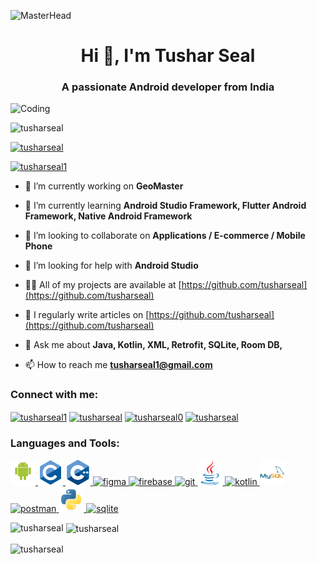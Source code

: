 ![MasterHead](https://innovativemonks.com/img/android-app.jpg)
<h1 align="center">Hi 👋, I'm Tushar Seal</h1>
<h3 align="center">A passionate Android developer from India</h3>
<img  align="centre" width="1000" alt="Coding" src="https://cdn.dribbble.com/users/1162077/screenshots/3848914/programmer.gif">

<p align="left"> <img src="https://komarev.com/ghpvc/?username=tusharseal&label=Profile%20views&color=0e75b6&style=flat" alt="tusharseal" /> </p>

<p align="left"> <a href="https://github.com/ryo-ma/github-profile-trophy"><img src="https://github-profile-trophy.vercel.app/?username=tusharseal" alt="tusharseal" /></a> </p>

<p align="left"> <a href="https://twitter.com/tusharseal1" target="blank"><img src="https://img.shields.io/twitter/follow/tusharseal1?logo=twitter&style=for-the-badge" alt="tusharseal1" /></a> </p>

- 🔭 I’m currently working on **GeoMaster**

- 🌱 I’m currently learning **Android Studio Framework, Flutter Android Framework, Native Android Framework**

- 👯 I’m looking to collaborate on **Applications / E-commerce / Mobile Phone**

- 🤝 I’m looking for help with **Android Studio**

- 👨‍💻 All of my projects are available at [https://github.com/tusharseal](https://github.com/tusharseal)

- 📝 I regularly write articles on [https://github.com/tusharseal](https://github.com/tusharseal)

- 💬 Ask me about **Java, Kotlin, XML, Retrofit, SQLite, Room DB,**

- 📫 How to reach me **tusharseal1@gmail.com**

<h3 align="left">Connect with me:</h3>
<p align="left">
<a href="https://twitter.com/tusharseal1" target="blank"><img align="center" src="https://raw.githubusercontent.com/rahuldkjain/github-profile-readme-generator/master/src/images/icons/Social/twitter.svg" alt="tusharseal1" height="30" width="40" /></a>
<a href="https://linkedin.com/in/tusharseal" target="blank"><img align="center" src="https://raw.githubusercontent.com/rahuldkjain/github-profile-readme-generator/master/src/images/icons/Social/linked-in-alt.svg" alt="tusharseal" height="30" width="40" /></a>
<a href="https://fb.com/tusharseal0" target="blank"><img align="center" src="https://raw.githubusercontent.com/rahuldkjain/github-profile-readme-generator/master/src/images/icons/Social/facebook.svg" alt="tusharseal0" height="30" width="40" /></a>
<a href="https://instagram.com/tusharseal" target="blank"><img align="center" src="https://raw.githubusercontent.com/rahuldkjain/github-profile-readme-generator/master/src/images/icons/Social/instagram.svg" alt="tusharseal" height="30" width="40" /></a>
</p>

<h3 align="left">Languages and Tools:</h3>
<p align="left"> <a href="https://developer.android.com" target="_blank" rel="noreferrer"> <img src="https://raw.githubusercontent.com/devicons/devicon/master/icons/android/android-original-wordmark.svg" alt="android" width="40" height="40"/> </a> <a href="https://www.cprogramming.com/" target="_blank" rel="noreferrer"> <img src="https://raw.githubusercontent.com/devicons/devicon/master/icons/c/c-original.svg" alt="c" width="40" height="40"/> </a> <a href="https://www.w3schools.com/cpp/" target="_blank" rel="noreferrer"> <img src="https://raw.githubusercontent.com/devicons/devicon/master/icons/cplusplus/cplusplus-original.svg" alt="cplusplus" width="40" height="40"/> </a> <a href="https://www.figma.com/" target="_blank" rel="noreferrer"> <img src="https://www.vectorlogo.zone/logos/figma/figma-icon.svg" alt="figma" width="40" height="40"/> </a> <a href="https://firebase.google.com/" target="_blank" rel="noreferrer"> <img src="https://www.vectorlogo.zone/logos/firebase/firebase-icon.svg" alt="firebase" width="40" height="40"/> </a> <a href="https://git-scm.com/" target="_blank" rel="noreferrer"> <img src="https://www.vectorlogo.zone/logos/git-scm/git-scm-icon.svg" alt="git" width="40" height="40"/> </a> <a href="https://www.java.com" target="_blank" rel="noreferrer"> <img src="https://raw.githubusercontent.com/devicons/devicon/master/icons/java/java-original.svg" alt="java" width="40" height="40"/> </a> <a href="https://kotlinlang.org" target="_blank" rel="noreferrer"> <img src="https://www.vectorlogo.zone/logos/kotlinlang/kotlinlang-icon.svg" alt="kotlin" width="40" height="40"/> </a> <a href="https://www.mysql.com/" target="_blank" rel="noreferrer"> <img src="https://raw.githubusercontent.com/devicons/devicon/master/icons/mysql/mysql-original-wordmark.svg" alt="mysql" width="40" height="40"/> </a> <a href="https://postman.com" target="_blank" rel="noreferrer"> <img src="https://www.vectorlogo.zone/logos/getpostman/getpostman-icon.svg" alt="postman" width="40" height="40"/> </a> <a href="https://www.python.org" target="_blank" rel="noreferrer"> <img src="https://raw.githubusercontent.com/devicons/devicon/master/icons/python/python-original.svg" alt="python" width="40" height="40"/> </a> <a href="https://www.sqlite.org/" target="_blank" rel="noreferrer"> <img src="https://www.vectorlogo.zone/logos/sqlite/sqlite-icon.svg" alt="sqlite" width="40" height="40"/> </a> </p>

<p><img align="left" src="https://github-readme-stats.vercel.app/api/top-langs?username=tusharseal&show_icons=true&locale=en&layout=compact" alt="tusharseal" /></p>

<p>&nbsp;<img align="center" src="https://github-readme-stats.vercel.app/api?username=tusharseal&show_icons=true&locale=en" alt="tusharseal" /></p>

<p><img align="center" src="https://github-readme-streak-stats.herokuapp.com/?user=tusharseal&" alt="tusharseal" /></p>

